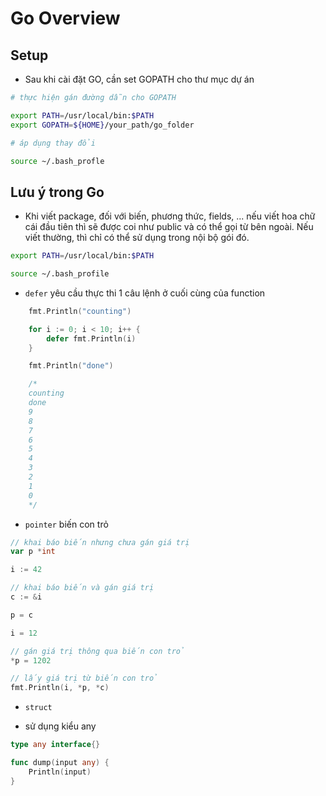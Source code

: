 # Go Overview

## Setup
- Sau khi cài đặt GO, cần set GOPATH cho thư mục dự án
```bash
# thực hiện gán đường dẫn cho GOPATH

export PATH=/usr/local/bin:$PATH
export GOPATH=${HOME}/your_path/go_folder

# áp dụng thay đổi

source ~/.bash_profle
```

## Lưu ý trong Go
- Khi viết package, đối với biến, phương thức, fields, ... nếu viết hoa chữ cái đầu tiên thì sẽ được coi như public và có thể gọi từ bên ngoài. Nếu viết thường, thì chỉ có thể sử dụng trong nội bộ gói đó.

```bash
export PATH=/usr/local/bin:$PATH

source ~/.bash_profile
```

- `defer` yêu cầu thực thi 1 câu lệnh ở cuối cùng của function

```go
	fmt.Println("counting")

	for i := 0; i < 10; i++ {
		defer fmt.Println(i)
	}

    fmt.Println("done")

    /*
    counting
    done
    9
    8
    7
    6
    5
    4
    3
    2
    1
    0
    */
```

- `pointer` biến con trỏ

```go
// khai báo biến nhưng chưa gán giá trị
var p *int

i := 42

// khai báo biến và gán giá trị
c := &i

p = c

i = 12

// gán giá trị thông qua biến con trỏ
*p = 1202

// lấy giá trị từ biến con trỏ
fmt.Println(i, *p, *c)
```

- `struct` 

- sử dụng kiểu any
```go
type any interface{}

func dump(input any) {
	Println(input)
}
```